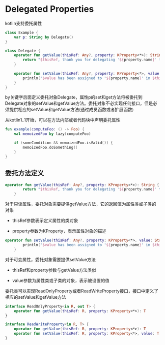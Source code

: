 # Delegated Properties
kotlin支持委托属性

```kotlin
class Example {
    var p: String by Delegate()
}

class Delegate {
    operator fun getValue(thisRef: Any?, property: KProperty<*>): String {
        return "$thisRef, thank you for delegating '${property.name}' to me!"
    }
 
    operator fun setValue(thisRef: Any?, property: KProperty<*>, value: String) {
        println("$value has been assigned to '${property.name}' in $thisRef.")
    }
}
```

by关键字后面定义委托对象Delegate，属性p的set和get方法将被委托到Delegate对象的setValue和getValue方法。委托对象不必实现任何接口，但是必须提供相应的setValue和getValue方法(通过成员函数或者扩展函数)

从kotlin1..1开始，可以在方法内部或者代码块中声明委托属性

```kotlin
fun example(computeFoo: () -> Foo) {
    val memoizedFoo by lazy(computeFoo)

    if (someCondition && memoizedFoo.isValid()) {
        memoizedFoo.doSomething()
    }
}
```

## 委托方法定义

```kotlin
operator fun getValue(thisRef: Any?, property: KProperty<*>): String {
        return "$thisRef, thank you for delegating '${property.name}' to me!"
    }
```

对于只读属性，委托对象需要提供getValue方法，它的返回值为属性类或子类的对象

* thisRef参数表示定义属性的类对象

* property参数为KProperty，表示属性对象的描述

```kotlin
operator fun setValue(thisRef: Any?, property: KProperty<*>, value: String) {
        println("$value has been assigned to '${property.name}' in $thisRef.")
    }
```

对于可变属性，委托对象需要提供setValue方法

* thisRef和property参数与getValue方法类似

* value参数为属性类或子类的对象，表示被设置的值

委托类可以实现ReadOnlyProperty或者ReadWriteProperty接口，接口中定义了相应的setValue和getValue方法

```kotlin
interface ReadOnlyProperty<in R, out T> {
    operator fun getValue(thisRef: R, property: KProperty<*>): T
}

interface ReadWriteProperty<in R, T> {
    operator fun getValue(thisRef: R, property: KProperty<*>): T
    operator fun setValue(thisRef: R, property: KProperty<*>, value: T)
}
```












